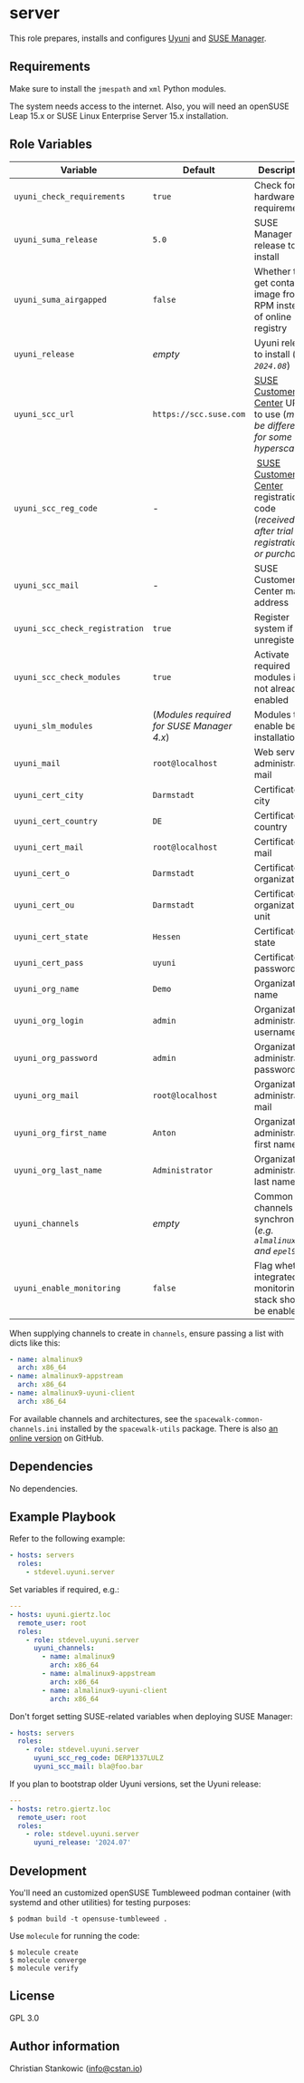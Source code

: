 # server

This role prepares, installs and configures [Uyuni](https://uyuni-project.org) and [SUSE Manager](https://www.suse.com/products/suse-manager/).

## Requirements

Make sure to install the `jmespath` and `xml` Python modules.

The system needs access to the internet. Also, you will need an openSUSE Leap 15.x or SUSE Linux Enterprise Server 15.x installation.

## Role Variables

| Variable | Default | Description |
| -------- | ------- | ----------- |
| `uyuni_check_requirements` | `true` | Check for hardware requirements |
| `uyuni_suma_release` | `5.0` | SUSE Manager release to install |
| `uyuni_suma_airgapped` | `false` | Whether to get container image from RPM instead of online registry |
| `uyuni_release` | *empty* | Uyuni release to install (*e.g. `2024.08`*) |
| `uyuni_scc_url` | `https://scc.suse.com` | [SUSE Customer Center](https://scc.suse.com) URL to use (*may be different for some hyperscalers*) |
| `uyuni_scc_reg_code` | - | [SUSE Customer Center](https://scc.suse.com) registration code (*received after trial registration or purchase*) |
| `uyuni_scc_mail` | - | SUSE Customer Center mail address |
| `uyuni_scc_check_registration` | `true` | Register system if unregistered |
| `uyuni_scc_check_modules` | `true` | Activate required modules if not already enabled |
| `uyuni_slm_modules` | (*Modules required for SUSE Manager 4.x*) | Modules to enable before installation |
| `uyuni_mail` | `root@localhost` | Web server administrator mail |
| `uyuni_cert_city` | `Darmstadt` | Certificate city |
| `uyuni_cert_country` | `DE` | Certificate country |
| `uyuni_cert_mail` | `root@localhost` | Certificate mail |
| `uyuni_cert_o` | `Darmstadt` | Certificate organization |
| `uyuni_cert_ou` | `Darmstadt` | Certificate organization unit |
| `uyuni_cert_state` | `Hessen` | Certificate state |
| `uyuni_cert_pass` | `uyuni` | Certificate password |
| `uyuni_org_name` | `Demo` | Organization name |
| `uyuni_org_login` | `admin` | Organization administrator username |
| `uyuni_org_password` | `admin` | Organization administrator password |
| `uyuni_org_mail` | `root@localhost` | Organization administrator mail |
| `uyuni_org_first_name`| `Anton` | Organization administrator first name |
| `uyuni_org_last_name`| `Administrator` | Organization administrator last name |
| `uyuni_channels`| *empty* | Common channels to synchronize (*e.g. `almalinux9` and `epel9`*) |
| `uyuni_enable_monitoring` | `false` | Flag whether integrated monitoring stack should be enabled |

When supplying channels to create in `channels`, ensure passing a list with dicts like this:

```yaml
- name: almalinux9
  arch: x86_64
- name: almalinux9-appstream
  arch: x86_64
- name: almalinux9-uyuni-client
  arch: x86_64
```

For available channels and architectures, see the `spacewalk-common-channels.ini` installed by the `spacewalk-utils` package. There is also [an online version](https://github.com/uyuni-project/uyuni/blob/master/utils/spacewalk-common-channels.ini) on GitHub.

## Dependencies

No dependencies.

## Example Playbook

Refer to the following example:

```yaml
- hosts: servers
  roles:
    - stdevel.uyuni.server
```

Set variables if required, e.g.:

```yaml
---
- hosts: uyuni.giertz.loc
  remote_user: root
  roles:
    - role: stdevel.uyuni.server
      uyuni_channels:
        - name: almalinux9
          arch: x86_64
        - name: almalinux9-appstream
          arch: x86_64
        - name: almalinux9-uyuni-client
          arch: x86_64
```

Don't forget setting SUSE-related variables when deploying SUSE Manager:

```yaml
- hosts: servers
  roles:
    - role: stdevel.uyuni.server
      uyuni_scc_reg_code: DERP1337LULZ
      uyuni_scc_mail: bla@foo.bar
```

If you plan to bootstrap older Uyuni versions, set the Uyuni release:

```yaml
---
- hosts: retro.giertz.loc
  remote_user: root
  roles:
    - role: stdevel.uyuni.server
      uyuni_release: '2024.07'
```

## Development

You'll need an customized openSUSE Tumbleweed podman container (with systemd and other utilities) for testing purposes:

```command
$ podman build -t opensuse-tumbleweed .
```

Use `molecule` for running the code:

```command
$ molecule create
$ molecule converge
$ molecule verify
```

## License

GPL 3.0

## Author information

Christian Stankowic (info@cstan.io)
